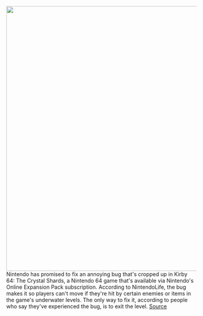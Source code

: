<img src='https://cdn.vox-cdn.com/thumbor/qlyxExCb2-psVpTJ41XwpqXjS4k=/0x0:1920x1080/1200x800/filters:focal(807x387:1113x693)/cdn.vox-cdn.com/uploads/chorus_image/image/70918312/Switch_NSO_Classics_MayUpdate_2022_Kirby64_SCRN_03_bmp_jpgcopy.0.jpg' width='700px' /><br/>
Nintendo has promised to fix an annoying bug that's cropped up in Kirby 64: The Crystal Shards, a Nintendo 64 game that's available via Nintendo's Online Expansion Pack subscription. According to NintendoLife, the bug makes it so players can't move if they're hit by certain enemies or items in the game's underwater levels. The only way to fix it, according to people who say they've experienced the bug, is to exit the level.
<a href='https://www.theverge.com/2022/5/27/23144819/nintendo-switch-online-emulation-kirby-64-underwater-bug-fix'> Source <a/>
